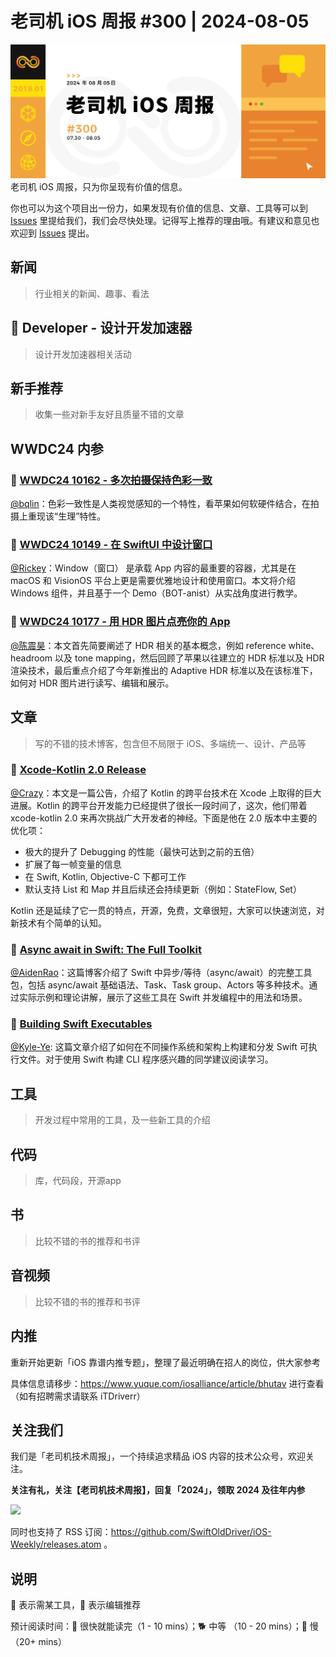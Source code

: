 # 老司机 iOS 周报 #300 | 2024-08-05

![ios-weekly](https://github.com/SwiftOldDriver/iOS-Weekly/blob/master/assets/weekly-header/300.jpg?raw=true)
老司机 iOS 周报，只为你呈现有价值的信息。

你也可以为这个项目出一份力，如果发现有价值的信息、文章、工具等可以到 [Issues](https://github.com/SwiftOldDriver/iOS-Weekly/issues) 里提给我们，我们会尽快处理。记得写上推荐的理由哦。有建议和意见也欢迎到 [Issues](https://github.com/SwiftOldDriver/iOS-Weekly/issues) 提出。

## 新闻

> 行业相关的新闻、趣事、看法

##  Developer - 设计开发加速器

> 设计开发加速器相关活动

## 新手推荐

> 收集一些对新手友好且质量不错的文章

## WWDC24 内参

### 🌟 [WWDC24 10162 - 多次拍摄保持色彩一致](https://xiaozhuanlan.com/topic/5093124687)

[@bqlin](https://github.com/bqlin)：色彩一致性是人类视觉感知的一个特性，看苹果如何软硬件结合，在拍摄上重现该“生理”特性。

### 🌟 [WWDC24 10149 - 在 SwiftUI 中设计窗口](https://xiaozhuanlan.com/topic/9328564107)

[@Rickey](https://github.com/RickeyBoy)：Window（窗口） 是承载 App 内容的最重要的容器，尤其是在 macOS 和 VisionOS 平台上更是需要优雅地设计和使用窗口。本文将介绍 Windows 组件，并且基于一个 Demo（BOT-anist）从实战角度进行教学。

### 🌟 [WWDC24 10177 - 用 HDR 图片点亮你的 App](https://xiaozhuanlan.com/topic/3465798021)

[@陈震昊](https://github.com/szzxczh1996)：本文首先简要阐述了 HDR 相关的基本概念，例如 reference white、headroom 以及 tone mapping，然后回顾了苹果以往建立的 HDR 标准以及 HDR 渲染技术，最后重点介绍了今年新推出的 Adaptive HDR 标准以及在该标准下，如何对 HDR 图片进行读写、编辑和展示。

## 文章

> 写的不错的技术博客，包含但不局限于 iOS、多端统一、设计、产品等

### 🐎 [Xcode-Kotlin 2.0 Release](https://touchlab.co/xcode-kotlin-2-0)

[@Crazy](https://github.com/jiyan135960)：本文是一篇公告，介绍了 Kotlin 的跨平台技术在 Xcode 上取得的巨大进展。Kotlin 的跨平台开发能力已经提供了很长一段时间了，这次，他们带着 xcode-kotlin 2.0 来再次挑战广大开发者的神经。下面是他在 2.0 版本中主要的优化项：

- 极大的提升了 Debugging 的性能（最快可达到之前的五倍）
- 扩展了每一帧变量的信息
- 在 Swift, Kotlin, Objective-C 下都可工作
- 默认支持 List 和 Map 并且后续还会持续更新（例如：StateFlow, Set）
  
Kotlin 还是延续了它一贯的特点，开源，免费，文章很短，大家可以快速浏览，对新技术有个简单的认知。

### 🐢 [Async await in Swift: The Full Toolkit](https://www.emergetools.com/blog/posts/swift-async-await-the-full-toolkit)

[@AidenRao](https://weibo.com/AidenRao)：这篇博客介绍了 Swift 中异步/等待（async/await）的完整工具包，包括 async/await 基础语法、Task、Task group、Actors 等多种技术。通过实际示例和理论讲解，展示了这些工具在 Swift 并发编程中的用法和场景。

### 🐢 [Building Swift Executables](https://swifttoolkit.dev/posts/building-swift-executables)

[@Kyle-Ye](https://github.com/Kyle-Ye): 这篇文章介绍了如何在不同操作系统和架构上构建和分发 Swift 可执行文件。对于使用 Swift 构建 CLI 程序感兴趣的同学建议阅读学习。

## 工具

> 开发过程中常用的工具，及一些新工具的介绍

## 代码

> 库，代码段，开源app

## 书

> 比较不错的书的推荐和书评

## 音视频

> 比较不错的书的推荐和书评

## 内推

重新开始更新「iOS 靠谱内推专题」，整理了最近明确在招人的岗位，供大家参考

具体信息请移步：https://www.yuque.com/iosalliance/article/bhutav 进行查看（如有招聘需求请联系 iTDriverr）

## 关注我们

我们是「老司机技术周报」，一个持续追求精品 iOS 内容的技术公众号，欢迎关注。

**关注有礼，关注【老司机技术周报】，回复「2024」，领取 2024 及往年内参**

![](https://github.com/SwiftOldDriver/iOS-Weekly/blob/master/assets/qrcode_for_wechat.jpg?raw=true)

同时也支持了 RSS 订阅：https://github.com/SwiftOldDriver/iOS-Weekly/releases.atom 。

## 说明

🚧 表示需某工具，🌟 表示编辑推荐

预计阅读时间：🐎 很快就能读完（1 - 10 mins）；🐕 中等 （10 - 20 mins）；🐢 慢（20+ mins）
